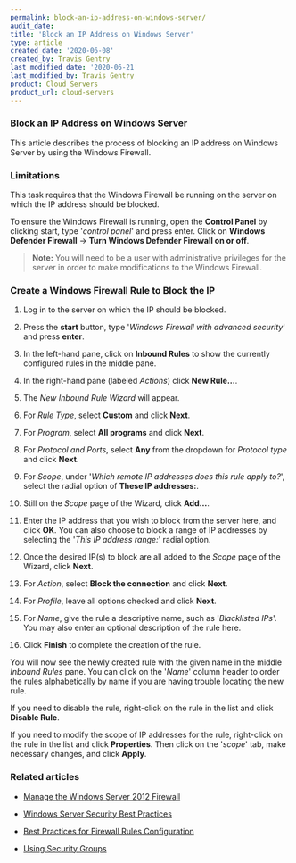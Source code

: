 ```yaml
---
permalink: block-an-ip-address-on-windows-server/
audit_date:
title: 'Block an IP Address on Windows Server'
type: article
created_date: '2020-06-08'
created_by: Travis Gentry
last_modified_date: '2020-06-21'
last_modified_by: Travis Gentry
product: Cloud Servers
product_url: cloud-servers
---
```



### Block an IP Address on Windows Server

This article describes the process of blocking an IP address on Windows Server by using the Windows Firewall.

### Limitations

This task requires that the Windows Firewall be running on the server on which the IP address should be blocked. 

To ensure the Windows Firewall is running, open the **Control Panel** by clicking start, type '*control panel*' and press enter. Click on **Windows Defender Firewall** -> **Turn Windows Defender Firewall on or off**.

> **Note:** You will need to be a user with administrative privileges for the server in order to make modifications to the Windows Firewall.



### Create a Windows Firewall Rule to Block the IP

1. Log in to the server on which the IP should be blocked.

2. Press the **start** button, type '*Windows Firewall with advanced security*' and press **enter**.

3. In the left-hand pane, click on **Inbound Rules** to show the currently configured rules in the middle pane.

4. In the right-hand pane (labeled *Actions*) click **New Rule...**.

5. The *New Inbound Rule Wizard* will appear.

6. For *Rule Type*, select **Custom** and click **Next**.

7. For *Program*, select **All programs** and click **Next**.

8. For *Protocol and Ports*, select **Any** from the dropdown for *Protocol type* and click **Next**.

9. For *Scope*, under '*Which remote IP addresses does this rule apply to?*', select the radial option of **These IP addresses:**.

10. Still on the *Scope* page of the Wizard, click **Add...**.

11. Enter the IP address that you wish to block from the server here, and click **OK**.
    You can also choose to block a range of IP addresses by selecting the '*This IP address range:*' radial option.

12. Once the desired IP(s) to block are all added to the *Scope* page of the Wizard, click **Next**.

13. For *Action*, select **Block the connection** and click **Next**.

14. For *Profile*, leave all options checked and click **Next**.

15. For *Name*, give the rule a descriptive name, such as '*Blacklisted IPs*'.
    You may also enter an optional description of the rule here.

16. Click **Finish** to complete the creation of the rule.

You will now see the newly created rule with the given name in the middle *Inbound Rules* pane. You can click on the '*Name*' column header to order the rules alphabetically by name if you are having trouble locating the new rule.

If you need to disable the rule, right-click on the rule in the list and click **Disable Rule**.

If you need to modify the scope of IP addresses for the rule, right-click on the rule in the list and click **Properties**. Then click on the '*scope*' tab, make necessary changes, and click **Apply**.

### Related articles

- [Manage the Windows Server 2012 Firewall](https://support.rackspace.com/how-to/managing-the-windows-server-2012-firewall/)

- [Windows Server Security Best Practices](https://support.rackspace.com/how-to/windows-server-security-best-practices/)

- [Best Practices for Firewall Rules Configuration](https://support.rackspace.com/how-to/best-practices-for-firewall-rules-configuration/)

- [Using Security Groups](https://support.rackspace.com/how-to/using-security-groups/)
